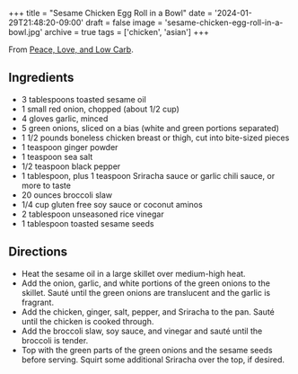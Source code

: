 +++
title = "Sesame Chicken Egg Roll in a Bowl"
date = '2024-01-29T21:48:20-09:00'
draft = false
image = 'sesame-chicken-egg-roll-in-a-bowl.jpg'
archive = true
tags = ['chicken', 'asian']
+++

From [Peace, Love, and Low Carb](https://peaceloveandlowcarb.com/sesame-chicken-egg-roll-in-a-bowl/).

## Ingredients
* 3 tablespoons toasted sesame oil
* 1 small red onion, chopped (about 1/2 cup)
* 4 gloves garlic, minced
* 5 green onions, sliced on a bias (white and green portions separated)
* 1 1/2 pounds boneless chicken breast or thigh, cut into bite-sized pieces
* 1 teaspoon ginger powder
* 1 teaspoon sea salt
* 1/2 teaspoon black pepper
* 1 tablespoon, plus 1 teaspoon Sriracha sauce or garlic chili sauce, or more to taste
* 20 ounces broccoli slaw
* 1/4 cup gluten free soy sauce or coconut aminos
* 2 tablespoon unseasoned rice vinegar
* 1 tablespoon toasted sesame seeds

## Directions
* Heat the sesame oil in a large skillet over medium-high heat.
* Add the onion, garlic, and white portions of the green onions to the skillet. Sauté until the green onions are translucent and the garlic is fragrant.
* Add the chicken, ginger, salt, pepper, and Sriracha to the pan. Sauté until the chicken is cooked through.
* Add the broccoli slaw, soy sauce, and vinegar and sauté until the broccoli is tender.
* Top with the green parts of the green onions and the sesame seeds before serving. Squirt some additional Sriracha over the top, if desired.
